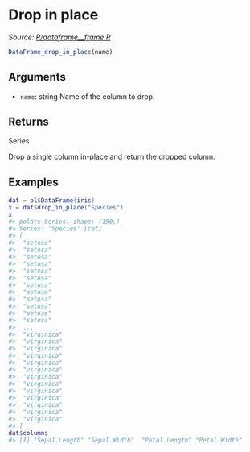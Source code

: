 # Drop in place

*Source: [R/dataframe__frame.R](https://github.com/pola-rs/r-polars/tree/main/R/dataframe__frame.R)*

```r
DataFrame_drop_in_place(name)
```

## Arguments

- `name`: string Name of the column to drop.

## Returns

Series

Drop a single column in-place and return the dropped column.

## Examples

<pre class='r-example'><code><span class='r-in'><span><span class='va'>dat</span> <span class='op'>=</span> <span class='va'>pl</span><span class='op'>$</span><span class='fu'>DataFrame</span><span class='op'>(</span><span class='va'>iris</span><span class='op'>)</span></span></span>
<span class='r-in'><span><span class='va'>x</span> <span class='op'>=</span> <span class='va'>dat</span><span class='op'>$</span><span class='fu'>drop_in_place</span><span class='op'>(</span><span class='st'>"Species"</span><span class='op'>)</span></span></span>
<span class='r-in'><span><span class='va'>x</span></span></span>
<span class='r-out co'><span class='r-pr'>#&gt;</span> polars Series: shape: (150,)</span>
<span class='r-out co'><span class='r-pr'>#&gt;</span> Series: 'Species' [cat]</span>
<span class='r-out co'><span class='r-pr'>#&gt;</span> [</span>
<span class='r-out co'><span class='r-pr'>#&gt;</span> 	"setosa"</span>
<span class='r-out co'><span class='r-pr'>#&gt;</span> 	"setosa"</span>
<span class='r-out co'><span class='r-pr'>#&gt;</span> 	"setosa"</span>
<span class='r-out co'><span class='r-pr'>#&gt;</span> 	"setosa"</span>
<span class='r-out co'><span class='r-pr'>#&gt;</span> 	"setosa"</span>
<span class='r-out co'><span class='r-pr'>#&gt;</span> 	"setosa"</span>
<span class='r-out co'><span class='r-pr'>#&gt;</span> 	"setosa"</span>
<span class='r-out co'><span class='r-pr'>#&gt;</span> 	"setosa"</span>
<span class='r-out co'><span class='r-pr'>#&gt;</span> 	"setosa"</span>
<span class='r-out co'><span class='r-pr'>#&gt;</span> 	"setosa"</span>
<span class='r-out co'><span class='r-pr'>#&gt;</span> 	"setosa"</span>
<span class='r-out co'><span class='r-pr'>#&gt;</span> 	"setosa"</span>
<span class='r-out co'><span class='r-pr'>#&gt;</span> 	...</span>
<span class='r-out co'><span class='r-pr'>#&gt;</span> 	"virginica"</span>
<span class='r-out co'><span class='r-pr'>#&gt;</span> 	"virginica"</span>
<span class='r-out co'><span class='r-pr'>#&gt;</span> 	"virginica"</span>
<span class='r-out co'><span class='r-pr'>#&gt;</span> 	"virginica"</span>
<span class='r-out co'><span class='r-pr'>#&gt;</span> 	"virginica"</span>
<span class='r-out co'><span class='r-pr'>#&gt;</span> 	"virginica"</span>
<span class='r-out co'><span class='r-pr'>#&gt;</span> 	"virginica"</span>
<span class='r-out co'><span class='r-pr'>#&gt;</span> 	"virginica"</span>
<span class='r-out co'><span class='r-pr'>#&gt;</span> 	"virginica"</span>
<span class='r-out co'><span class='r-pr'>#&gt;</span> 	"virginica"</span>
<span class='r-out co'><span class='r-pr'>#&gt;</span> 	"virginica"</span>
<span class='r-out co'><span class='r-pr'>#&gt;</span> 	"virginica"</span>
<span class='r-out co'><span class='r-pr'>#&gt;</span> 	"virginica"</span>
<span class='r-out co'><span class='r-pr'>#&gt;</span> ]</span>
<span class='r-in'><span><span class='va'>dat</span><span class='op'>$</span><span class='va'>columns</span></span></span>
<span class='r-out co'><span class='r-pr'>#&gt;</span> [1] "Sepal.Length" "Sepal.Width"  "Petal.Length" "Petal.Width" </span>
 </code></pre>